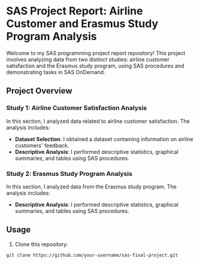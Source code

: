 # SAS Project Report: Airline Customer and Erasmus Study Program Analysis

Welcome to my SAS programming project report repository! This project involves analyzing data from two distinct studies: airline customer satisfaction and the Erasmus study program, using SAS procedures and demonstrating tasks in SAS OnDemand.

## Project Overview

### Study 1: Airline Customer Satisfaction Analysis

In this section, I analyzed data related to airline customer satisfaction. The analysis includes:

- **Dataset Selection**: I obtained a dataset containing information on airline customers' feedback.
- **Descriptive Analysis**: I performed descriptive statistics, graphical summaries, and tables using SAS procedures.

### Study 2: Erasmus Study Program Analysis

In this section, I analyzed data from the Erasmus study program. The analysis includes:

- **Descriptive Analysis**: I performed descriptive statistics, graphical summaries, and tables using SAS procedures.

## Usage

1. Clone this repository:

```bash
git clone https://github.com/your-username/sas-final-project.git
